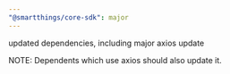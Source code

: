 ```yaml
---
"@smartthings/core-sdk": major
---
```


updated dependencies, including major axios update

NOTE: Dependents which use axios should also update it.
